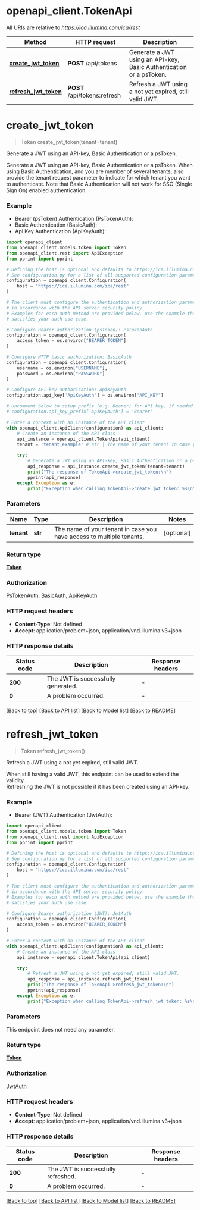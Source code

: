 # openapi_client.TokenApi

All URIs are relative to *https://ica.illumina.com/ica/rest*

Method | HTTP request | Description
------------- | ------------- | -------------
[**create_jwt_token**](TokenApi.md#create_jwt_token) | **POST** /api/tokens | Generate a JWT using an API-key, Basic Authentication or a psToken.
[**refresh_jwt_token**](TokenApi.md#refresh_jwt_token) | **POST** /api/tokens:refresh | Refresh a JWT using a not yet expired, still valid JWT.


# **create_jwt_token**
> Token create_jwt_token(tenant=tenant)

Generate a JWT using an API-key, Basic Authentication or a psToken.

Generate a JWT using an API-key, Basic Authentication or a psToken. When using Basic Authentication, and you are member of several tenants, also provide the tenant request parameter to indicate for which tenant you want to authenticate. Note that Basic Authentication will not work for SSO (Single Sign On) enabled authentication.

### Example

* Bearer (psToken) Authentication (PsTokenAuth):
* Basic Authentication (BasicAuth):
* Api Key Authentication (ApiKeyAuth):

```python
import openapi_client
from openapi_client.models.token import Token
from openapi_client.rest import ApiException
from pprint import pprint

# Defining the host is optional and defaults to https://ica.illumina.com/ica/rest
# See configuration.py for a list of all supported configuration parameters.
configuration = openapi_client.Configuration(
    host = "https://ica.illumina.com/ica/rest"
)

# The client must configure the authentication and authorization parameters
# in accordance with the API server security policy.
# Examples for each auth method are provided below, use the example that
# satisfies your auth use case.

# Configure Bearer authorization (psToken): PsTokenAuth
configuration = openapi_client.Configuration(
    access_token = os.environ["BEARER_TOKEN"]
)

# Configure HTTP basic authorization: BasicAuth
configuration = openapi_client.Configuration(
    username = os.environ["USERNAME"],
    password = os.environ["PASSWORD"]
)

# Configure API key authorization: ApiKeyAuth
configuration.api_key['ApiKeyAuth'] = os.environ["API_KEY"]

# Uncomment below to setup prefix (e.g. Bearer) for API key, if needed
# configuration.api_key_prefix['ApiKeyAuth'] = 'Bearer'

# Enter a context with an instance of the API client
with openapi_client.ApiClient(configuration) as api_client:
    # Create an instance of the API class
    api_instance = openapi_client.TokenApi(api_client)
    tenant = 'tenant_example' # str | The name of your tenant in case you have access to multiple tenants. (optional)

    try:
        # Generate a JWT using an API-key, Basic Authentication or a psToken.
        api_response = api_instance.create_jwt_token(tenant=tenant)
        print("The response of TokenApi->create_jwt_token:\n")
        pprint(api_response)
    except Exception as e:
        print("Exception when calling TokenApi->create_jwt_token: %s\n" % e)
```



### Parameters


Name | Type | Description  | Notes
------------- | ------------- | ------------- | -------------
 **tenant** | **str**| The name of your tenant in case you have access to multiple tenants. | [optional] 

### Return type

[**Token**](Token.md)

### Authorization

[PsTokenAuth](../README.md#PsTokenAuth), [BasicAuth](../README.md#BasicAuth), [ApiKeyAuth](../README.md#ApiKeyAuth)

### HTTP request headers

 - **Content-Type**: Not defined
 - **Accept**: application/problem+json, application/vnd.illumina.v3+json

### HTTP response details

| Status code | Description | Response headers |
|-------------|-------------|------------------|
**200** | The JWT is successfully generated. |  -  |
**0** | A problem occurred. |  -  |

[[Back to top]](#) [[Back to API list]](../README.md#documentation-for-api-endpoints) [[Back to Model list]](../README.md#documentation-for-models) [[Back to README]](../README.md)

# **refresh_jwt_token**
> Token refresh_jwt_token()

Refresh a JWT using a not yet expired, still valid JWT.

When still having a valid JWT, this endpoint can be used to extend the validity.<br>Refreshing the JWT is not possible if it has been created using an API-key.

### Example

* Bearer (JWT) Authentication (JwtAuth):

```python
import openapi_client
from openapi_client.models.token import Token
from openapi_client.rest import ApiException
from pprint import pprint

# Defining the host is optional and defaults to https://ica.illumina.com/ica/rest
# See configuration.py for a list of all supported configuration parameters.
configuration = openapi_client.Configuration(
    host = "https://ica.illumina.com/ica/rest"
)

# The client must configure the authentication and authorization parameters
# in accordance with the API server security policy.
# Examples for each auth method are provided below, use the example that
# satisfies your auth use case.

# Configure Bearer authorization (JWT): JwtAuth
configuration = openapi_client.Configuration(
    access_token = os.environ["BEARER_TOKEN"]
)

# Enter a context with an instance of the API client
with openapi_client.ApiClient(configuration) as api_client:
    # Create an instance of the API class
    api_instance = openapi_client.TokenApi(api_client)

    try:
        # Refresh a JWT using a not yet expired, still valid JWT.
        api_response = api_instance.refresh_jwt_token()
        print("The response of TokenApi->refresh_jwt_token:\n")
        pprint(api_response)
    except Exception as e:
        print("Exception when calling TokenApi->refresh_jwt_token: %s\n" % e)
```



### Parameters

This endpoint does not need any parameter.

### Return type

[**Token**](Token.md)

### Authorization

[JwtAuth](../README.md#JwtAuth)

### HTTP request headers

 - **Content-Type**: Not defined
 - **Accept**: application/problem+json, application/vnd.illumina.v3+json

### HTTP response details

| Status code | Description | Response headers |
|-------------|-------------|------------------|
**200** | The JWT is successfully refreshed. |  -  |
**0** | A problem occurred. |  -  |

[[Back to top]](#) [[Back to API list]](../README.md#documentation-for-api-endpoints) [[Back to Model list]](../README.md#documentation-for-models) [[Back to README]](../README.md)

